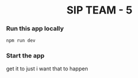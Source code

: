 <h1 align="center">SIP TEAM - 5</h1>

### Run this app locally

```bash
npm run dev
```

### Start the app

get it to just i want that to happen

